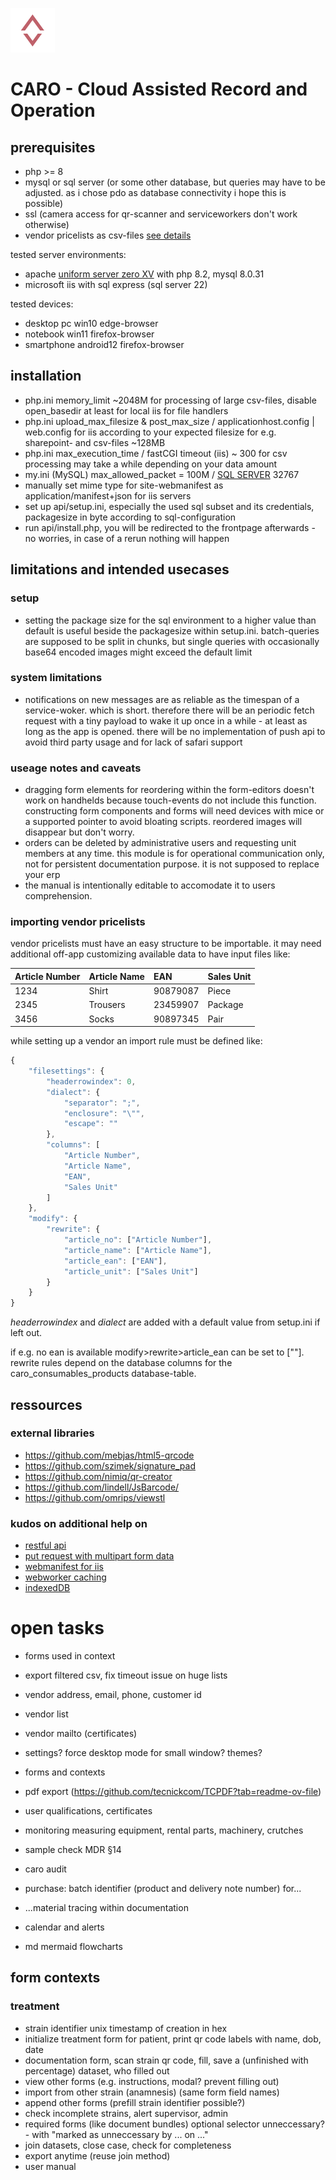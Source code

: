 ![CARO logo](media/favicon/windows11/SmallTile.scale-100.png)
# CARO - Cloud Assisted Record and Operation

## prerequisites
* php >= 8
* mysql or sql server (or some other database, but queries may have to be adjusted. as i chose pdo as database connectivity i hope this is possible)
* ssl (camera access for qr-scanner and serviceworkers don't work otherwise)
* vendor pricelists as csv-files [see details](#importing-vendor-pricelists)

tested server environments:
* apache [uniform server zero XV](https://uniformserver.com) with php 8.2, mysql 8.0.31
* microsoft iis with sql express (sql server 22)

tested devices:
* desktop pc win10 edge-browser
* notebook win11 firefox-browser
* smartphone android12 firefox-browser

## installation
* php.ini memory_limit ~2048M for processing of large csv-files, disable open_basedir at least for local iis for file handlers
* php.ini upload_max_filesize & post_max_size / applicationhost.config | web.config for iis according to your expected filesize for e.g. sharepoint- and csv-files ~128MB
* php.ini max_execution_time / fastCGI timeout (iis) ~ 300 for csv processing may take a while depending on your data amount
* my.ini (MySQL) max_allowed_packet = 100M / [SQL SERVER](https://learn.microsoft.com/en-us/sql/database-engine/configure-windows/configure-the-network-packet-size-server-configuration-option?view=sql-server-ver16) 32767
* manually set mime type for site-webmanifest as application/manifest+json for iis servers
* set up api/setup.ini, especially the used sql subset and its credentials, packagesize in byte according to sql-configuration
* run api/install.php, you will be redirected to the frontpage afterwards - no worries, in case of a rerun nothing will happen

## limitations and intended usecases

### setup
* setting the package size for the sql environment to a higher value than default is useful beside the packagesize within setup.ini. batch-queries are supposed to be split in chunks, but single queries with occasionally base64 encoded images might exceed the default limit

### system limitations
* notifications on new messages are as reliable as the timespan of a service-woker. which is short. therefore there will be an periodic fetch request with a tiny payload to wake it up once in a while - at least as long as the app is opened. there will be no implementation of push api to avoid third party usage and for lack of safari support

### useage notes and caveats
* dragging form elements for reordering within the form-editors doesn't work on handhelds because touch-events do not include this function. constructing form components and forms will need devices with mice or a supported pointer to avoid bloating scripts. reordered images will disappear but don't worry.
* orders can be deleted by administrative users and requesting unit members at any time. this module is for operational communication only, not for persistent documentation purpose. it is not supposed to replace your erp
* the manual is intentionally editable to accomodate it to users comprehension.

### importing vendor pricelists
vendor pricelists must have an easy structure to be importable. it may need additional off-app customizing available data to have input files like:

| Article Number | Article Name | EAN         | Sales Unit |
| :------------- | :----------- | :---------- | :--------- |
| 1234           | Shirt        | 90879087    | Piece      |
| 2345           | Trousers     | 23459907    | Package    |
| 3456           | Socks        | 90897345    | Pair       |

while setting up a vendor an import rule must be defined like:
```js
{
    "filesettings": {
        "headerrowindex": 0,
        "dialect": {
            "separator": ";",
            "enclosure": "\"",
            "escape": ""
        },
        "columns": [
            "Article Number",
            "Article Name",
            "EAN",
            "Sales Unit"
        ]
    },
    "modify": {
        "rewrite": {
            "article_no": ["Article Number"],
            "article_name": ["Article Name"],
            "article_ean": ["EAN"],
            "article_unit": ["Sales Unit"]
        }
    }
}
```
*headerrowindex* and *dialect* are added with a default value from setup.ini if left out.

if e.g. no ean is available modify>rewrite>article_ean can be set to [""]. rewrite rules depend on the database columns for the caro_consumables_products database-table.

## ressources
### external libraries
* https://github.com/mebjas/html5-qrcode
* https://github.com/szimek/signature_pad
* https://github.com/nimiq/qr-creator
* https://github.com/lindell/JsBarcode/
* https://github.com/omrips/viewstl

### kudos on additional help on
* [restful api](https://www.9lessons.info/2012/05/create-restful-services-api-in-php.html)
* [put request with multipart form data](https://stackoverflow.com/a/18678678)
* [webmanifest for iis](https://stackoverflow.com/questions/49566446/how-can-i-have-iis-properly-serve-webmanifest-files-on-my-web-site)
* [webworker caching](https://developer.chrome.com/docs/workbox/caching-strategies-overview)
* [indexedDB](https://github.com/jakearchibald/idb)

# open tasks
* forms used in context

* export filtered csv, fix timeout issue on huge lists
* vendor address, email, phone, customer id
* vendor list
* vendor mailto (certificates)

* settings? force desktop mode for small window? themes?
* forms and contexts
* pdf export (https://github.com/tecnickcom/TCPDF?tab=readme-ov-file)
* user qualifications, certificates
* monitoring measuring equipment, rental parts, machinery, crutches
* sample check MDR §14
* caro audit
* purchase: batch identifier (product and delivery note number) for...
* ...material tracing within documentation
* calendar and alerts
* md mermaid flowcharts

## form contexts ##
### treatment ###
* strain identifier unix timestamp of creation in hex
* initialize treatment form for patient, print qr code labels with name, dob, date
* documentation form, scan strain qr code, fill, save a (unfinished with percentage) dataset, who filled out
* view other forms (e.g. instructions, modal? prevent filling out)
* import from other strain (anamnesis) (same form field names)
* append other forms (prefill strain identifier possible?)
* check incomplete strains, alert supervisor, admin
* required forms (like document bundles) optional selector unneccessary? - with "marked as unneccessary by ... on ..."
* join datasets, close case, check for completeness
* export anytime (reuse join method)
* user manual
